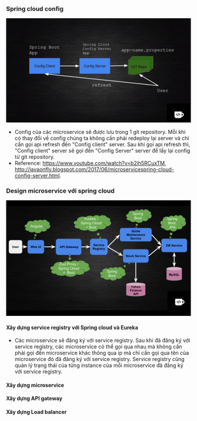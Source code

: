 ### Spring cloud config
![](1.png)
  - Config của các microservice sẽ được lưu trong 1 git repository. Mỗi khi có thay đổi về config chúng ta không cần phải redeploy lại server và chỉ cần gọi api refresh đến "Config client" server. Sau khi gọi api refresh thì, "Config client" server sẽ gọi đến "Config Server" server để lấy lại config từ git repository.
  - Reference: https://www.youtube.com/watch?v=b2ih5RCuxTM, http://javaonfly.blogspot.com/2017/06/microservicespring-cloud-config-server.html.
  
### Design microservice với spring cloud
![Architecture](Architecture.png)

#### Xây dựng service registry với Spring cloud và Eureka
  - Các microservice sẽ đăng ký với service registry. Sau khi đã đăng ký với service registry, các microservice có thể gọi qua nhau mà không cần phải gọi đến microservice khác thông qua ip mà chỉ cần gọi qua tên của microservice đó đã đăng ký với service registry. Service registry cũng quản lý trạng thái của từng instance của mỗi microservice đã đăng ký với service registry.

#### Xây dựng microservice

#### Xây dựng API gateway

#### Xây dựng Load balancer


